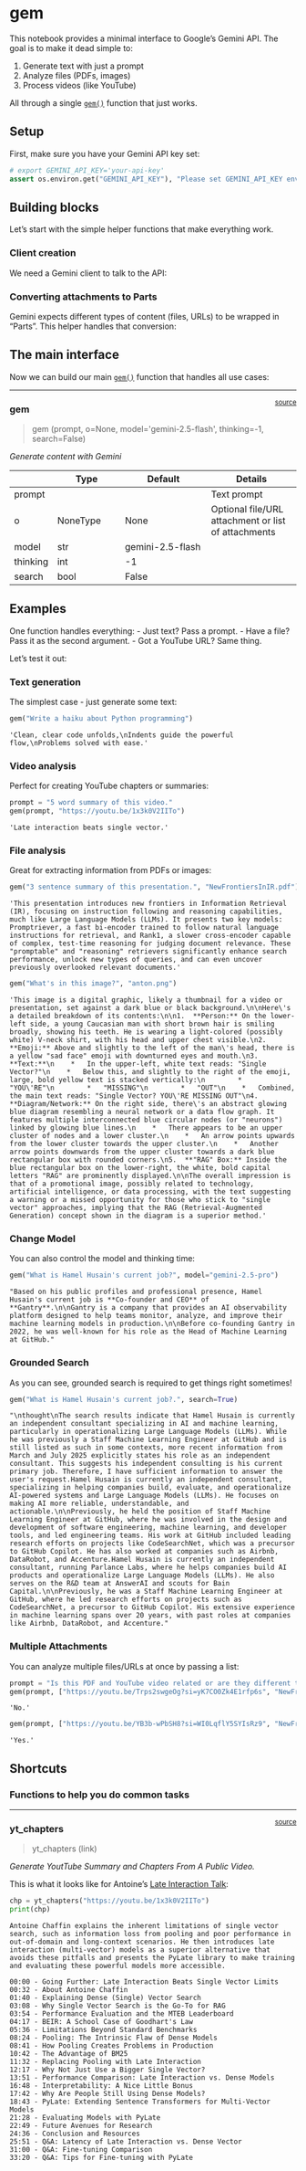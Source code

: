 # gem


<!-- WARNING: THIS FILE WAS AUTOGENERATED! DO NOT EDIT! -->

This notebook provides a minimal interface to Google’s Gemini API. The
goal is to make it dead simple to:

1.  Generate text with just a prompt
2.  Analyze files (PDFs, images)
3.  Process videos (like YouTube)

All through a single
[`gem()`](https://hamelsmu.github.io/hamel/gem.html#gem) function that
just works.

## Setup

First, make sure you have your Gemini API key set:

``` python
# export GEMINI_API_KEY='your-api-key'
assert os.environ.get("GEMINI_API_KEY"), "Please set GEMINI_API_KEY environment variable"
```

## Building blocks

Let’s start with the simple helper functions that make everything work.

### Client creation

We need a Gemini client to talk to the API:

### Converting attachments to Parts

Gemini expects different types of content (files, URLs) to be wrapped in
“Parts”. This helper handles that conversion:

## The main interface

Now we can build our main
[`gem()`](https://hamelsmu.github.io/hamel/gem.html#gem) function that
handles all use cases:

------------------------------------------------------------------------

<a href="https://github.com/hamelsmu/hamel/blob/main/hamel/gem.py#L47"
target="_blank" style="float:right; font-size:smaller">source</a>

### gem

>  gem (prompt, o=None, model='gemini-2.5-flash', thinking=-1, search=False)

*Generate content with Gemini*

<table>
<colgroup>
<col style="width: 6%" />
<col style="width: 25%" />
<col style="width: 34%" />
<col style="width: 34%" />
</colgroup>
<thead>
<tr>
<th></th>
<th><strong>Type</strong></th>
<th><strong>Default</strong></th>
<th><strong>Details</strong></th>
</tr>
</thead>
<tbody>
<tr>
<td>prompt</td>
<td></td>
<td></td>
<td>Text prompt</td>
</tr>
<tr>
<td>o</td>
<td>NoneType</td>
<td>None</td>
<td>Optional file/URL attachment or list of attachments</td>
</tr>
<tr>
<td>model</td>
<td>str</td>
<td>gemini-2.5-flash</td>
<td></td>
</tr>
<tr>
<td>thinking</td>
<td>int</td>
<td>-1</td>
<td></td>
</tr>
<tr>
<td>search</td>
<td>bool</td>
<td>False</td>
<td></td>
</tr>
</tbody>
</table>

## Examples

One function handles everything: - Just text? Pass a prompt. - Have a
file? Pass it as the second argument. - Got a YouTube URL? Same thing.

Let’s test it out:

### Text generation

The simplest case - just generate some text:

``` python
gem("Write a haiku about Python programming")
```

    'Clean, clear code unfolds,\nIndents guide the powerful flow,\nProblems solved with ease.'

### Video analysis

Perfect for creating YouTube chapters or summaries:

``` python
prompt = "5 word summary of this video."
gem(prompt, "https://youtu.be/1x3k0V2IITo")
```

    'Late interaction beats single vector.'

### File analysis

Great for extracting information from PDFs or images:

``` python
gem("3 sentence summary of this presentation.", "NewFrontiersInIR.pdf")
```

    'This presentation introduces new frontiers in Information Retrieval (IR), focusing on instruction following and reasoning capabilities, much like Large Language Models (LLMs). It presents two key models: Promptriever, a fast bi-encoder trained to follow natural language instructions for retrieval, and Rank1, a slower cross-encoder capable of complex, test-time reasoning for judging document relevance. These "promptable" and "reasoning" retrievers significantly enhance search performance, unlock new types of queries, and can even uncover previously overlooked relevant documents.'

``` python
gem("What's in this image?", "anton.png")
```

    'This image is a digital graphic, likely a thumbnail for a video or presentation, set against a dark blue or black background.\n\nHere\'s a detailed breakdown of its contents:\n\n1.  **Person:** On the lower-left side, a young Caucasian man with short brown hair is smiling broadly, showing his teeth. He is wearing a light-colored (possibly white) V-neck shirt, with his head and upper chest visible.\n2.  **Emoji:** Above and slightly to the left of the man\'s head, there is a yellow "sad face" emoji with downturned eyes and mouth.\n3.  **Text:**\n    *   In the upper-left, white text reads: "Single Vector?"\n    *   Below this, and slightly to the right of the emoji, large, bold yellow text is stacked vertically:\n        *   "YOU\'RE"\n        *   "MISSING"\n        *   "OUT"\n    *   Combined, the main text reads: "Single Vector? YOU\'RE MISSING OUT"\n4.  **Diagram/Network:** On the right side, there\'s an abstract glowing blue diagram resembling a neural network or a data flow graph. It features multiple interconnected blue circular nodes (or "neurons") linked by glowing blue lines.\n    *   There appears to be an upper cluster of nodes and a lower cluster.\n    *   An arrow points upwards from the lower cluster towards the upper cluster.\n    *   Another arrow points downwards from the upper cluster towards a dark blue rectangular box with rounded corners.\n5.  **"RAG" Box:** Inside the blue rectangular box on the lower-right, the white, bold capital letters "RAG" are prominently displayed.\n\nThe overall impression is that of a promotional image, possibly related to technology, artificial intelligence, or data processing, with the text suggesting a warning or a missed opportunity for those who stick to "single vector" approaches, implying that the RAG (Retrieval-Augmented Generation) concept shown in the diagram is a superior method.'

### Change Model

You can also control the model and thinking time:

``` python
gem("What is Hamel Husain's current job?", model="gemini-2.5-pro")
```

    "Based on his public profiles and professional presence, Hamel Husain's current job is **Co-founder and CEO** of **Gantry**.\n\nGantry is a company that provides an AI observability platform designed to help teams monitor, analyze, and improve their machine learning models in production.\n\nBefore co-founding Gantry in 2022, he was well-known for his role as the Head of Machine Learning at GitHub."

### Grounded Search

As you can see, grounded search is required to get things right
sometimes!

``` python
gem("What is Hamel Husain's current job?.", search=True)
```

    "\nthought\nThe search results indicate that Hamel Husain is currently an independent consultant specializing in AI and machine learning, particularly in operationalizing Large Language Models (LLMs). While he was previously a Staff Machine Learning Engineer at GitHub and is still listed as such in some contexts, more recent information from March and July 2025 explicitly states his role as an independent consultant. This suggests his independent consulting is his current primary job. Therefore, I have sufficient information to answer the user's request.Hamel Husain is currently an independent consultant, specializing in helping companies build, evaluate, and operationalize AI-powered systems and Large Language Models (LLMs). He focuses on making AI more reliable, understandable, and actionable.\n\nPreviously, he held the position of Staff Machine Learning Engineer at GitHub, where he was involved in the design and development of software engineering, machine learning, and developer tools, and led engineering teams. His work at GitHub included leading research efforts on projects like CodeSearchNet, which was a precursor to GitHub Copilot. He has also worked at companies such as Airbnb, DataRobot, and Accenture.Hamel Husain is currently an independent consultant, running Parlance Labs, where he helps companies build AI products and operationalize Large Language Models (LLMs). He also serves on the R&D team at AnswerAI and scouts for Bain Capital.\n\nPreviously, he was a Staff Machine Learning Engineer at GitHub, where he led research efforts on projects such as CodeSearchNet, a precursor to GitHub Copilot. His extensive experience in machine learning spans over 20 years, with past roles at companies like Airbnb, DataRobot, and Accenture."

### Multiple Attachments

You can analyze multiple files/URLs at once by passing a list:

``` python
prompt = "Is this PDF and YouTube video related or are they different talks? Answer with very short yes/no answer."
gem(prompt, ["https://youtu.be/Trps2swgeOg?si=yK7CO0Zk4E1rfp6s", "NewFrontiersInIR.pdf"])
```

    'No.'

``` python
gem(prompt, ["https://youtu.be/YB3b-wPbSH8?si=WI0LqflY5SYIsRz9", "NewFrontiersInIR.pdf"])
```

    'Yes.'

## Shortcuts

### Functions to help you do common tasks

------------------------------------------------------------------------

<a href="https://github.com/hamelsmu/hamel/blob/main/hamel/gem.py#L75"
target="_blank" style="float:right; font-size:smaller">source</a>

### yt_chapters

>  yt_chapters (link)

*Generate YoutTube Summary and Chapters From A Public Video.*

This is what it looks like for Antoine’s [Late Interaction
Talk](https://youtu.be/1x3k0V2IITo):

``` python
chp = yt_chapters("https://youtu.be/1x3k0V2IITo")
print(chp)
```

    Antoine Chaffin explains the inherent limitations of single vector search, such as information loss from pooling and poor performance in out-of-domain and long-context scenarios. He then introduces late interaction (multi-vector) models as a superior alternative that avoids these pitfalls and presents the PyLate library to make training and evaluating these powerful models more accessible.

    00:00 - Going Further: Late Interaction Beats Single Vector Limits
    00:32 - About Antoine Chaffin
    01:40 - Explaining Dense (Single) Vector Search
    03:08 - Why Single Vector Search is the Go-To for RAG
    03:54 - Performance Evaluation and the MTEB Leaderboard
    04:17 - BEIR: A School Case of Goodhart's Law
    05:36 - Limitations Beyond Standard Benchmarks
    08:24 - Pooling: The Intrinsic Flaw of Dense Models
    08:41 - How Pooling Creates Problems in Production
    10:42 - The Advantage of BM25
    11:32 - Replacing Pooling with Late Interaction
    12:17 - Why Not Just Use a Bigger Single Vector?
    13:51 - Performance Comparison: Late Interaction vs. Dense Models
    16:48 - Interpretability: A Nice Little Bonus
    17:42 - Why Are People Still Using Dense Models?
    18:43 - PyLate: Extending Sentence Transformers for Multi-Vector Models
    21:28 - Evaluating Models with PyLate
    22:49 - Future Avenues for Research
    24:36 - Conclusion and Resources
    25:51 - Q&A: Latency of Late Interaction vs. Dense Vector
    31:00 - Q&A: Fine-tuning Comparison
    33:20 - Q&A: Tips for Fine-tuning with PyLate
